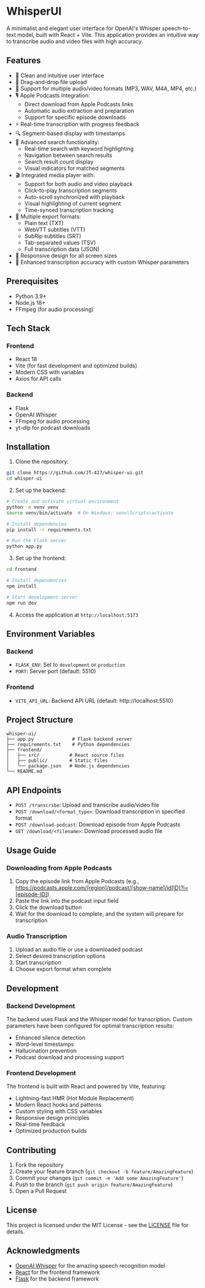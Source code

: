 # WhisperUI

A minimalist and elegant user interface for OpenAI's Whisper speech-to-text model, built with React + Vite. This application provides an intuitive way to transcribe audio and video files with high accuracy.

## Features

- 🎯 Clean and intuitive user interface
- 📁 Drag-and-drop file upload
- 🎵 Support for multiple audio/video formats (MP3, WAV, M4A, MP4, etc.)
- 🎙️ Apple Podcasts Integration:
  - Direct download from Apple Podcasts links
  - Automatic audio extraction and preparation
  - Support for specific episode downloads
- ⚡ Real-time transcription with progress feedback
- 🔍 Segment-based display with timestamps
- 🔎 Advanced search functionality:
  - Real-time search with keyword highlighting
  - Navigation between search results
  - Search result count display
  - Visual indicators for matched segments
- 🎬 Integrated media player with:
  - Support for both audio and video playback
  - Click-to-play transcription segments
  - Auto-scroll synchronized with playback
  - Visual highlighting of current segment
  - Time-synced transcription tracking
- 📝 Multiple export formats:
  - Plain text (TXT)
  - WebVTT subtitles (VTT)
  - SubRip subtitles (SRT)
  - Tab-separated values (TSV)
  - Full transcription data (JSON)
- 🎨 Responsive design for all screen sizes
- 🔧 Enhanced transcription accuracy with custom Whisper parameters

## Prerequisites

- Python 3.9+
- Node.js 18+
- FFmpeg (for audio processing)

## Tech Stack

### Frontend

- React 18
- Vite (for fast development and optimized builds)
- Modern CSS with variables
- Axios for API calls

### Backend

- Flask
- OpenAI Whisper
- FFmpeg for audio processing
- yt-dlp for podcast downloads

## Installation

1. Clone the repository:

```bash
git clone https://github.com/JT-427/whisper-ui.git
cd whisper-ui
```

2. Set up the backend:

```bash
# Create and activate virtual environment
python -m venv venv
source venv/bin/activate  # On Windows: venv\Scripts\activate

# Install dependencies
pip install -r requirements.txt

# Run the Flask server
python app.py
```

3. Set up the frontend:

```bash
cd frontend

# Install dependencies
npm install

# Start development server
npm run dev
```

4. Access the application at `http://localhost:5173`

## Environment Variables

### Backend

- `FLASK_ENV`: Set to `development` or `production`
- `PORT`: Server port (default: 5510)

### Frontend

- `VITE_API_URL`: Backend API URL (default: http://localhost:5510)

## Project Structure

```
whisper-ui/
├── app.py              # Flask backend server
├── requirements.txt    # Python dependencies
├── frontend/
│   ├── src/           # React source files
│   ├── public/        # Static files
│   └── package.json   # Node.js dependencies
└── README.md
```

## API Endpoints

- `POST /transcribe`: Upload and transcribe audio/video file
- `POST /download/<format_type>`: Download transcription in specified format
- `POST /download-podcast`: Download episode from Apple Podcasts
- `GET /download/<filename>`: Download processed audio file

## Usage Guide

### Downloading from Apple Podcasts

1. Copy the episode link from Apple Podcasts (e.g., https://podcasts.apple.com/[region]/podcast/[show-name]/id[ID]?i=[episode-ID])
2. Paste the link into the podcast input field
3. Click the download button
4. Wait for the download to complete, and the system will prepare for transcription

### Audio Transcription

1. Upload an audio file or use a downloaded podcast
2. Select desired transcription options
3. Start transcription
4. Choose export format when complete

## Development

### Backend Development

The backend uses Flask and the Whisper model for transcription. Custom parameters have been configured for optimal transcription results:

- Enhanced silence detection
- Word-level timestamps
- Hallucination prevention
- Podcast download and processing support

### Frontend Development

The frontend is built with React and powered by Vite, featuring:

- Lightning-fast HMR (Hot Module Replacement)
- Modern React hooks and patterns
- Custom styling with CSS variables
- Responsive design principles
- Real-time feedback
- Optimized production builds

## Contributing

1. Fork the repository
2. Create your feature branch (`git checkout -b feature/AmazingFeature`)
3. Commit your changes (`git commit -m 'Add some AmazingFeature'`)
4. Push to the branch (`git push origin feature/AmazingFeature`)
5. Open a Pull Request

## License

This project is licensed under the MIT License - see the [LICENSE](LICENSE) file for details.

## Acknowledgments

- [OpenAI Whisper](https://github.com/openai/whisper) for the amazing speech recognition model
- [React](https://reactjs.org/) for the frontend framework
- [Flask](https://flask.palletsprojects.com/) for the backend framework
